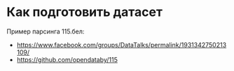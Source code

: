 # Как подготовить датасет

Пример парсинга 115.бел:
- https://www.facebook.com/groups/DataTalks/permalink/1931342750213109/
- https://github.com/opendataby/115
